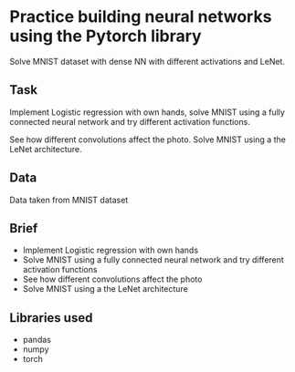 # Practice building neural networks using the Pytorch library

Solve MNIST dataset with dense NN with different activations and LeNet.

## Task
Implement Logistic regression with own hands, solve MNIST using a fully connected neural network and try different activation functions.

See how different convolutions affect the photo. Solve MNIST using a the LeNet architecture.


## Data
Data taken from MNIST dataset<br>

## Brief
 - Implement Logistic regression with own hands
 - Solve MNIST using a fully connected neural network and try different activation functions
 - See how different convolutions affect the photo
 - Solve MNIST using a the LeNet architecture


## Libraries used

- pandas
- numpy
- torch



